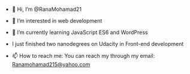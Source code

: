 - 👋 Hi, I’m @RanaMohamad21
- 👀 I’m interested in web development
- 🌱 I’m currently learning JavaScript ES6 and WordPress
- I just finished two nanodegrees on Udacity in Front-end development

- 📫 How to reach me:
You can reach my through my email: Ranamohamad215@yahoo.com


